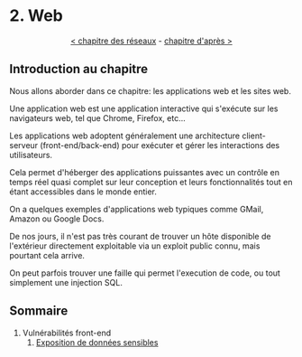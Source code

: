 # 2. Web

<p align="center">
  <a href="../1-reseaux/README.md">< chapitre des réseaux</a> - <a href="#">chapitre d'après ></a>
</p>

## Introduction au chapitre

Nous allons aborder dans ce chapitre: les applications web et les sites web.

Une application web est une application interactive qui s'exécute sur les navigateurs web, tel que Chrome, Firefox, etc...

Les applications web adoptent généralement une architecture client-serveur (front-end/back-end) pour exécuter et gérer les interactions des utilisateurs.

Cela permet d'héberger des applications puissantes avec un contrôle en temps réel quasi complet sur leur conception et leurs fonctionnalités tout en étant accessibles dans le monde entier.

On a quelques exemples d'applications web typiques comme GMail, Amazon ou Google Docs.

De nos jours, il n'est pas très courant de trouver un hôte disponible de l'extérieur directement exploitable via un exploit public connu, mais pourtant cela arrive.

On peut parfois trouver une faille qui permet l'execution de code, ou tout simplement une injection SQL.

## Sommaire

1. Vulnérabilités front-end
    1. [Exposition de données sensibles](./1-vulnerabilite-front-end/1-exposition-de-donnees-sensibles.md)
